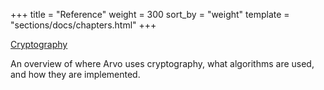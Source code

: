 +++
title = "Reference"
weight = 300
sort_by = "weight"
template = "sections/docs/chapters.html"
+++

[Cryptography](/reference/arvo/reference/cryptography)

An overview of where Arvo uses cryptography, what algorithms are used, and how
they are implemented.
